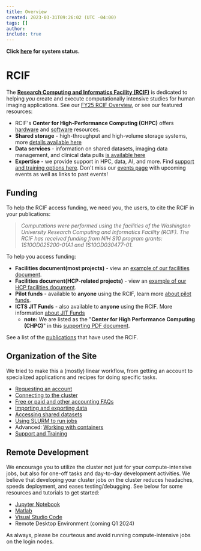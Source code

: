 ```yaml
---
title: Overview
created: 2023-03-31T09:26:02 (UTC -04:00)
tags: []
author:
include: true
---
```

**Click [here](system-info/system-status.md) for system status.**
# RCIF
The [**Research Computing and Informatics Facility (RCIF)**](https://www.mir.wustl.edu/research/core-resources/research-computing-and-informatics-facility/)
is dedicated to helping *you* create and execute computationally intensive studies for human imaging applications. See our [FY25 RCIF Overview](https://wustl.box.com/s/5ga479573mw0emxukivtbfnpuncxsvx1), or see our featured resources:
- RCIF's **Center for High-Performance Computing (CHPC)** offers [hardware](system-info/hpc-hardware.md) and [software](software/software.md) resources.
- **Shared storage** - high-throughput and high-volume storage systems, more [details available here](getting-started/storage-systems.md)
- **Data services** - information on shared datasets, imaging data management, and clinical data pulls [is available here](data-services-overview)
- **Expertise** - we provide support in HPC, data, AI, and more. Find [support and training options here](getting-started/training-and-support.md).
Don't miss our [events page](events.md) with upcoming events as well as links to past events!
## Funding
To help the RCIF access funding, we need you, the users, to cite the RCIF in your publications:
> _Computations were performed using the facilities of the Washington University Research Computing and Informatics Facility (RCIF). The RCIF has received funding from NIH S10 program grants: 1S10OD025200-01A1 and 1S10OD030477-01._

To help you access funding:
- **Facilities document(most projects)** - view an [example of our facilities document](system-info/facilities-doc.md).
- **Facilities document(HCP-related projects)** - view an [example of our HCP facilities document](system-info/facilities-doc-hcp.md).
- **Pilot funds** - available to **anyone** using the RCIF, learn more [about pilot funds](https://www.mir.wustl.edu/research/core-resources/pilot-funds/).
- **ICTS JIT Funds** - also available to **anyone** using the RCIF. More information [about JIT Funds](https://icts.wustl.edu/funding/just-in-time-jit/)
    - **note:** We are listed as the "**Center for High Performance Computing (CHPC)**" in this [supporting PDF document](https://wustl.box.com/s/umpd5cel70codg1x0wpxf599p4p8827a).

See a list of the [publications](publications.md) that have used the RCIF.
## Organization of the Site
We tried to make this a (mostly) linear workflow, from getting an account to specialized applications and recipes for doing specific tasks.
- [Requesting an account](getting-started/applying-for-a-user-account.md)
- [Connecting to the cluster](getting-started/connect-to-login-nodes.md)
- [Free or paid and other accounting FAQs](getting-started/faqs-accounting.md)
- [Importing and exporting data](getting-started/import-export-data.md)
- [Accessing shared datasets](getting-started/rcif-shared-datasets.md)
- [Using SLURM to run jobs](getting-started/slurm-basics.md)
- Advanced: [Working with containers](getting-started/working-with-containers.md)
- [Support and Training](getting-started/training-and-support.md)

## Remote Development
We encourage you to utilize the cluster not just for your compute-intensive jobs, but also for one-off tasks and day-to-day development activities. We believe that developing your cluster jobs _on_ the cluster reduces headaches, speeds deployment, and eases testing/debugging. See below for some resources and tutorials to get started:

- [Jupyter Notebook](software/jupyter-notebook.md)
- [Matlab](software/matlabinteractive.md)
- [Visual Studio Code](software/visual-studio-code.md)
- Remote Desktop Environment (coming Q1 2024)

As always, please be courteous and avoid running compute-intensive jobs on the login nodes.
